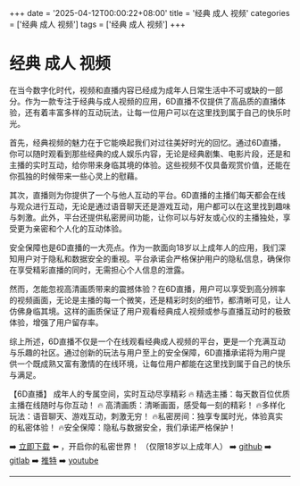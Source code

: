 +++
date = '2025-04-12T00:00:22+08:00'
title = '经典 成人 视频'
categories = ['经典 成人 视频']
tags = ['经典 成人 视频']
+++

# 经典 成人 视频

在当今数字化时代，视频和直播内容已经成为成年人日常生活中不可或缺的一部分。作为一款专注于经典与成人视频的应用，6D直播不仅提供了高品质的直播体验，还有着丰富多样的互动玩法，让每一位用户可以在这里找到属于自己的快乐时光。

首先，经典视频的魅力在于它能唤起我们对过往美好时光的回忆。通过6D直播，你可以随时观看到那些经典的成人娱乐内容，无论是经典剧集、电影片段，还是和主播的实时互动，给你带来身临其境的体验。这些视频不仅具备观赏价值，还能在你孤独的时候带来一些心灵上的慰藉。

其次，直播则为你提供了一个与他人互动的平台。6D直播的主播们每天都会在线与观众进行互动，无论是通过语音聊天还是游戏互动，用户都可以在这里找到趣味与刺激。此外，平台还提供私密房间功能，让你可以与好友或心仪的主播独处，享受更为亲密和个人化的互动体验。

安全保障也是6D直播的一大亮点。作为一款面向18岁以上成年人的应用，我们深知用户对于隐私和数据安全的重视。平台承诺会严格保护用户的隐私信息，确保你在享受精彩直播的同时，无需担心个人信息的泄露。

然而，怎能忽视高清画质带来的震撼体验？在6D直播，用户可以享受到高分辨率的视频画面，无论是主播的每一个微笑，还是精彩时刻的细节，都清晰可见，让人仿佛身临其境。这样的画质保证了用户观看经典成人视频或参与直播互动时的极致体验，增强了用户留存率。

综上所述，6D直播不仅是一个在线观看经典成人视频的平台，更是一个充满互动与乐趣的社区。通过创新的玩法与用户至上的安全保障，6D直播承诺将为用户提供一个既成熟又富有激情的在线环境，让每位用户都能在这里找到属于自己的快乐与满足。

【6D直播】
成年人的专属空间，实时互动尽享精彩
🔥 精选主播：每天数百位优质主播在线随时与你互动！
🔥 高清画质：清晰画面，感受每一刻的精彩！
🔥多样化玩法：语音聊天、游戏互动，刺激无穷！
🔥私密房间：独享专属时光，体验真实的私密体验！
🔥安全保障：隐私与数据安全，我们承诺严格保护！

➡️ [立即下载](https://down123.s3.ap-east-1.amazonaws.com/down/down.html?channelCode=blog) ⬅️ ，开启你的私密世界！
（仅限18岁以上成年人）
➡️ [github](https://aldult-live.github.io/)
➡️ [gitlab](https://seo-09598d.gitlab.io/)
➡️ [推特](https://x.com/wegame33)
➡️ [youtube](https://www.youtube.com/@6Dlive)

---
